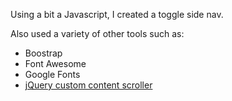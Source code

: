 Using a bit a Javascript, I created a toggle side nav. 

Also used a variety of other tools such as: 

* Boostrap
* Font Awesome
* Google Fonts
* [jQuery custom content scroller](http://manos.malihu.gr/jquery-custom-content-scroller/)

